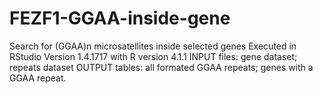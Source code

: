 # FEZF1-GGAA-inside-gene
Search for (GGAA)n microsatellites inside selected genes
Executed in RStudio Version 1.4.1717 with R version 4.1.1
INPUT files: gene dataset; repeats dataset
OUTPUT tables: all formated GGAA repeats; genes with a GGAA repeat.
